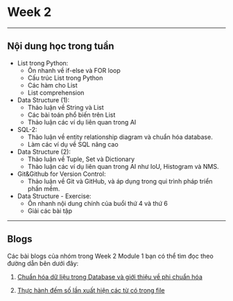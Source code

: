 # Week 2

---

## Nội dung học trong tuần

- List trong Python:
  - Ôn nhanh về if-else và FOR loop
  - Cấu trúc List trong Python
  - Các hàm cho List
  - List comprehension
- Data Structure (1):
  - Thảo luận về String và List
  - Các bài toán phổ biến trên List
  - Thảo luận các ví dụ liên quan trong AI
- SQL-2:
  - Thảo luận về entity relationship diagram và chuẩn hóa database.
  - Làm các ví dụ về SQL nâng cao
- Data Structure (2):
  - Thảo luận về Tuple, Set và Dictionary
  - Thảo luận các ví dụ liên quan trong AI như IoU, Histogram và NMS.
- Git&Github for Version Control:
  - Thảo luận về Git và GitHub, và áp dụng trong qui trình pháp triển phần mềm.
- Data Structure - Exercise: 
  - Ôn nhanh nội dung chính của buổi thứ 4 và thứ 6
  - Giải các bài tập

---

## Blogs
Các bài blogs của nhóm trong Week 2 Module 1 bạn có thể tìm đọc theo đường dẫn bên dưới đây:
1. [Chuẩn hóa dữ liệu trong Database và giới thiệu về phi chuẩn hóa](<normalize-database.md>)

2. [Thực hành đếm số lần xuất hiện các từ có trong file](<word-suggestion/>)

